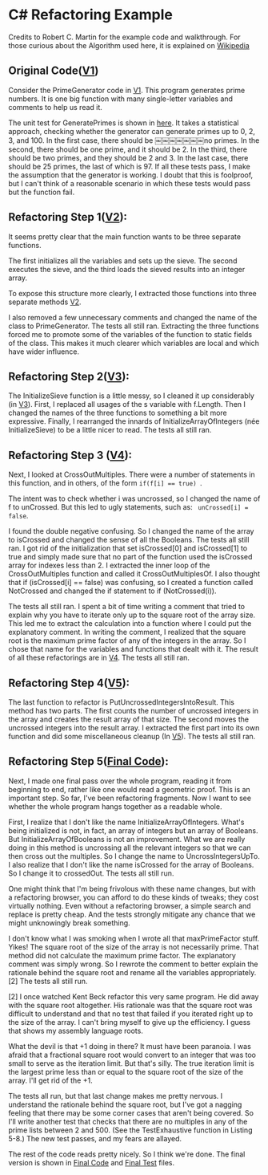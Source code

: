 C# Refactoring Example
======================

Credits to Robert C. Martin for the example code and walkthrough.
For those curious about the Algorithm used here, it is explained on
[Wikipedia](http://en.wikipedia.org/wiki/Sieve_of_Eratosthenes)

Original Code([V1](https://github.com/faraazkhan/CSharpRefactoringExample/blob/master/V1/GeneratePrimes.cs))
------------------

Consider the PrimeGenerator code in [V1](https://github.com/faraazkhan/CSharpRefactoringExample/blob/master/V1/GeneratePrimes.cs). This program generates prime numbers. 
It is one big function with many single-letter variables and comments to help us read it.

The unit test for GeneratePrimes is shown in [here](https://github.com/faraazkhan/CSharpRefactoringExample/blob/master/V1/GeneratePrimes.cs). It takes a statistical approach, checking whether the generator can generate primes up to 0, 2, 3, and 100. In the first case, there should be
￼￼￼￼￼￼￼no primes. In the second, there should be one prime, and it should be 2. In the third, there should be two primes, and they should be 2 and 3. In the last case, there should be 25 primes, the last of which is 97. If all these tests pass, I make the assumption that the generator is working. 
I doubt that this is foolproof, but I can't think of a reasonable scenario in which these tests would pass but the function fail.

Refactoring Step 1([V2](https://github.com/faraazkhan/CSharpRefactoringExample/blob/master/V2/GeneratePrimesV2.cs)):
-----------------------

It seems pretty clear that the main function wants to be three separate functions. 

The first initializes all the variables and sets up the sieve. The second executes the sieve, and the third loads the sieved results into an integer array. 

To expose this structure more clearly, I extracted those functions into three separate methods [V2](https://github.com/faraazkhan/CSharpRefactoringExample/blob/master/V2/GeneratePrimesV2.cs). 

I also removed a few unnecessary comments and changed the name of the class to PrimeGenerator. The tests all still ran.
Extracting the three functions forced me to promote some of the variables of the function to static fields of the class. 
This makes it much clearer which variables are local and which have wider influence.

Refactoring Step 2([V3](https://github.com/faraazkhan/CSharpRefactoringExample/blob/master/V3/GeneratePrimesV3.cs)):
------------------------

The InitializeSieve function is a little messy, so I cleaned it up considerably (in [V3](https://github.com/faraazkhan/CSharpRefactoringExample/blob/master/V3/GeneratePrimesV3.cs)). First, I replaced all usages of the s variable with f.Length. 
Then I changed the names of the three functions to something a bit more expressive. Finally, I rearranged the innards of InitializeArrayOfIntegers (née InitializeSieve) to be a little nicer to read. The tests all still ran.

Refactoring Step 3 ([V4](https://github.com/faraazkhan/CSharpRefactoringExample/blob/master/V4/GeneratePrimeTest.cs)):
------------------------

Next, I looked at CrossOutMultiples. There were a number of statements in this function, and in others, of the form 
```if(f[i] == true) ```. 

The intent was to check whether i was uncrossed, so I changed the name of f to unCrossed. But this led to ugly statements, such as:
``` unCrossed[i] = false```. 

I found the double negative confusing. So I changed the name of the array to isCrossed and changed the sense of all the Booleans. The tests all still ran.
I got rid of the initialization that set isCrossed[0] and isCrossed[1] to true and simply made sure that no part of the function used the isCrossed array for indexes less than 2. I extracted the inner loop of the CrossOutMultiples function and called it CrossOutMultiplesOf. I also thought that if (isCrossed[i] == false) was confusing, so I created a function called NotCrossed and changed the if statement to if (NotCrossed(i)). 

The tests all still ran. I spent a bit of time writing a comment that tried to explain why you have to iterate only up to the square root of the array size. This led me to extract the calculation into a function where I could put the explanatory comment. In writing the comment, I realized that the square root is the maximum prime factor of any of the integers in the array. So I chose that name for the variables and functions that dealt with it. The result of all these refactorings are in [V4](https://github.com/faraazkhan/CSharpRefactoringExample/blob/master/V4/GeneratePrimeTest.cs). The tests all still ran.

Refactoring Step 4([V5](https://github.com/faraazkhan/CSharpRefactoringExample/blob/master/V5/GeneratePrimesV5.cs)):
-------------------------

The last function to refactor is PutUncrossedIntegersIntoResult. This method has two parts. The first counts the number of uncrossed integers in the array and creates the result array of that size. The second moves the uncrossed integers into the result array. I extracted the first part into its own function and did some miscellaneous cleanup (In [V5](https://github.com/faraazkhan/CSharpRefactoringExample/blob/master/V5/GeneratePrimesV5.cs)). The tests all still ran.

Refactoring Step 5([Final Code](https://github.com/faraazkhan/CSharpRefactoringExample/blob/master/Final/GeneratePrimesFinal.cs)):
-------------------------------

Next, I made one final pass over the whole program, reading it from beginning to end, rather like one would read a geometric proof. This is an important step. So far, I've been refactoring fragments. Now I want to see whether the whole program hangs together as a readable whole.

First, I realize that I don't like the name InitializeArrayOfIntegers. What's being initialized is not, in fact, an array of integers but an array of Booleans. But InitializeArrayOfBooleans is not an improvement. What we are really doing in this method is uncrossing all the relevant integers so that we can then cross out the multiples. So I change the name to UncrossIntegersUpTo. I also realize that I don't like the name isCrossed for the array of Booleans. So I change it to crossedOut. The tests all still run.

One might think that I'm being frivolous with these name changes, but with a refactoring browser, you can afford to do these kinds of tweaks; they cost virtually nothing. Even without a refactoring browser, a simple search and replace is pretty cheap. And the tests strongly mitigate any chance that we might unknowingly break something.

I don't know what I was smoking when I wrote all that maxPrimeFactor stuff. Yikes! The square root of the size of the array is not necessarily prime. That method did not calculate the maximum prime factor. The explanatory comment was simply wrong. So I rewrote the comment to better explain the rationale behind the square root and rename all the variables appropriately.[2] The tests all still run.

[2] I once watched Kent Beck refactor this very same program. He did away with the square root altogether. His rationale was that the square root was difficult to understand and that no test that failed if you iterated right up to the size of the array. I can't bring myself to give up the efficiency. I guess that shows my assembly language roots.

What the devil is that +1 doing in there? It must have been paranoia. I was afraid that a fractional square root would convert to an integer that was too small to serve as the iteration limit. But that's silly. The true iteration limit is the largest prime less than or equal to the square root of the size of the array. I'll get rid of the +1.

The tests all run, but that last change makes me pretty nervous. I understand the rationale behind the square root, but I've got a nagging feeling that there may be some corner cases that aren't being covered. So I'll write another test that checks that there are no multiples in any of the prime lists between 2 and 500. (See the TestExhaustive function in Listing 5-8.) The new test passes, and my fears are allayed.

The rest of the code reads pretty nicely. So I think we're done. The final version is shown in [Final Code](https://github.com/faraazkhan/CSharpRefactoringExample/blob/master/Final/GeneratePrimesFinal.cs) and [Final Test](https://github.com/faraazkhan/CSharpRefactoringExample/blob/master/Final/GeneratePrimesTestFinal.cs) files.
